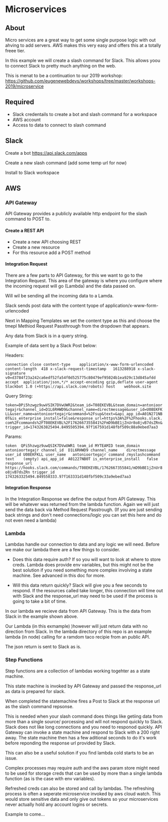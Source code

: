 # Microservices

## About

Micro services are a great way to get some single purpose logic with out ahving to add servers. AWS makes this very easy and offers this at a totally freee tier.

In this example we will create a slash command for Slack. This allows yoou to connect Slack to pretty much anything on the web.

This is menat to be a continuation to our 2019 workshop: https://github.com/eugenewebdevs/workshops/tree/master/workshops-2019/microservice

## Required

* Slack credentails to create a bot and slash command for a workspace
* AWS account
* Access to data to connect to slash command

## Slack

Create a bot https://api.slack.com/apps

Create a new slash command (add some temp url for now)

Install to Slack workspace

## AWS

### API Gateway

API Gateway provides a publicly available http endpoint for the slash command to POST to.

#### Create a REST API

* Create a new API choosing REST
* Create a new resource
* For this resource add a POST method


#### Integration Request

There are a few parts to API Gateway, for this we want to go to the Integration Request.
This area of the gateway is where you configure where the incoming request will go (Lambda) and the data passed on.

Will wil be sending all the incoming data to a Lamda. 

Slack sends post data with the content tyope of application/x-www-form-urlencoded

Next in Mapping Templates we set the content type as this and choose the tmepl Methiod Request Passthrough from the dropdown that appears.

Any data from Slack is in a query string. 

Example of data sent by a Slack Post below:

Headers:

`connection	close
content-type	application/x-www-form-urlencoded
content-length	418
x-slack-request-timestamp	1613288918
x-slack-signature	v0=d3784f23a242ca6edf52fa54f0d525775c80479ef95024b1ea929c13d845afdd
accept	application/json,*/*
accept-encoding	gzip,deflate
user-agent	Slackbot 1.0 (+https://api.slack.com/robots)
host	webhook.site`


Query String:


`token=DPi5hzwgz9uwVSIK7DVwUWR2&team_id=T08EKEVBL&team_domain=antonioortegajr&channel_id=D1L6RHWD9&channel_name=directmessage&user_id=U08EKFKLL&user_name=antonioortegajr&command=%2Fsup&text=&api_app_id=A01N271NB0T&is_enterprise_install=false&response_url=https%3A%2F%2Fhooks.slack.com%2Fcommands%2FT08EKEVBL%2F1762667355841%2FmD9bBE1jZnUr8o8jvB7dsZRn&trigger_id=1743263825494.8495505394.97f167591d148fbf509c88a9ebed7aa3`

Params:

`token	QPi5hzwgz9uwQSIK7DVwUWR1
team_id	MYTEAMID
team_domain	antonioortegajr
channel_id	D1L6RHWD9
channel_name	directmessage
user_id	U08EKFKLL
user_name	antonioortegajr
command	/myslashcommand
text	(empty)
api_app_id	A01227NB0T
is_enterprise_install	false
response_url	https://hooks.slack.com/commands/T08EKEVBL/1762667355841/mD9bBE1jZnUr8o8jvB7dsZRn
trigger_id	1743263325494.849550333.97f163331d148fbf509c33a9ebed7aa3`

#### Integration Response

In the Integration Response we define the output from API Gateway. This will be whatever was returned from the lambda function. Again we will just send the data back via Method Request Passtrough. (If you are just sending back strings and don't need connections/logic you can set this here and do not even need a lambda)

### Lambda

Lambdas handle our connection to data and any logic we will need. Before we make our lambda there are a few things to consider.

* Does this data require auth? If so you will want to look at where to store creds. Lambda does provide env variables, but this might not be the best solution if you need something more complex involving a state machine. See advanced in this doc for more.

* Will this data return quickly? Slack will give you a few seconds to respond. If the resources called take longer, this connection will time out with Slack and the response_url may need to be used if the process is going to take a bit of time.

In our lambda we recieve data from API Gateway. This is the data from Slack in the example shown above.

Our Lambda (in this exmample) )however will just return data with no direction from Slack. In the lambda directory of this repo is an example lambda (in node) calling for a ramdom taco recipie from an public API.

The json return is sent to Slack as is.


### Step Functions

Step functions are a collection of lambdas working togehter as a state machine.

This state machine is invoked by API Gateway and passed the response_url as data is prepared for slack.

When completed the statemachine fires a Post to Slack at the response url as the slash command repsonse.

This is needed when your slash command does things like getiing data from more than a single source/ porcessing and will not respond quickly to Slack. Slack does not like long connections and you need to responod quickly. API Gateway can invoke a state machine and respond to Slack with a 200 right away. The state machine then has a few aditional seconds to do it's work before reponding the response url provided by Slack.

This can also be a useful solution if you find lambda cold starts to be an issue.

Complex processes may require auth and the aws param store might need to be used for storage creds that can be used by more than a single lambda function (as is the case with env variables).

Refreshed creds can also be stored and call by lambdas. The refreshing process is often a seperate microservice invoked by aws cloud watch. This would store sensitive data and only give out tokens so your microservices never actually hold any account logins or secrets.

Example to come...
